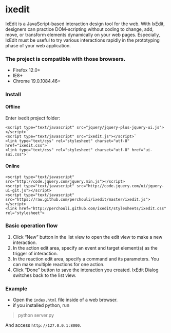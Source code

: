 ixedit
======

IxEdit is a JavaScript-based interaction design tool for the web. With IxEdit, designers can practice DOM-scripting without coding to change, add, move, or transform elements dynamically on your web pages. Especially, IxEdit must be useful to try various interactions rapidly in the prototyping phase of your web application.

### The project is compatible with those browsers.

- Firefox 12.0+
- IE8+
- Chrome 19.0.1084.46+

### Install

#### Offline

Enter ixedit project folder:

    <script type="text/javascript" src="jquery/jquery-plus-jquery-ui.js"></script>`
    <script type="text/javascript" src="ixedit.js"></script>`
    <link type="text/css" rel="stylesheet" charset="utf-8" href="ixedit.css">`
    <link type="text/css" rel="stylesheet" charset="utf-8" href="ui-sui.css">`
    
#### Online
    <script type="text/javascript" src="http://code.jquery.com/jquery.min.js"></script>
    <script type="text/javascript" src="http://code.jquery.com/ui/jquery-ui-git.js"></script>
    <script type="text/javascript" src="https://raw.github.com/perchouli/ixedit/master/ixedit.js"></script>
    <link href="http://perchouli.github.com/ixedit/stylesheets/ixedit.css" rel="stylesheet">

### Basic operation flow

1. Click “New” button in the list view to open the edit view to make a new interaction.
2. In the action edit area, specify an event and target element(s) as the trigger of interaction.
3. In the reaction edit area, specify a command and its parameters. You can make multiple reactions for one action.
4. Click “Done” button to save the interaction you created. IxEdit Dialog switches back to the list view.

### Example

- Open the `index.html` file inside of a web browser.
- if you installed python, run 

> python server.py

And access `http://127.0.0.1:8000`.